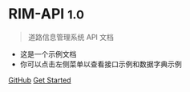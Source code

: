 <!-- ![logo](_media/icon.svg) -->

# RIM-API <small>1.0</small>

> 道路信息管理系统 API 文档

- 这是一个示例文档
- 你可以点击左侧菜单以查看接口示例和数据字典示例

[GitHub](https://github.com/qingl812/rimsystem-ui)
[Get Started](apis/home)